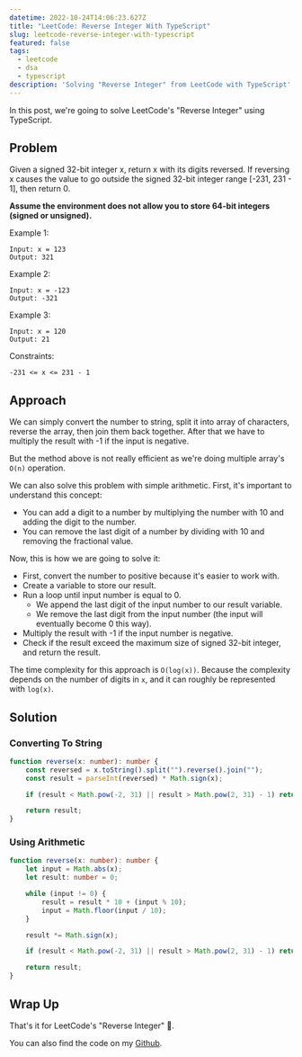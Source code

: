 ```yaml
---
datetime: 2022-10-24T14:06:23.627Z
title: "LeetCode: Reverse Integer With TypeScript"
slug: leetcode-reverse-integer-with-typescript
featured: false
tags:
  - leetcode
  - dsa
  - typescript
description: 'Solving "Reverse Integer" from LeetCode with TypeScript'
---
```


In this post, we're going to solve LeetCode's "Reverse Integer" using TypeScript.

## Problem

Given a signed 32-bit integer x, return x with its digits reversed. If reversing x causes the value to go outside the signed 32-bit integer range [-231, 231 - 1], then return 0.

**Assume the environment does not allow you to store 64-bit integers (signed or unsigned).**

Example 1:

```
Input: x = 123
Output: 321
```

Example 2:

```
Input: x = -123
Output: -321
```

Example 3:

```
Input: x = 120
Output: 21
```

Constraints:

```
-231 <= x <= 231 - 1
```

## Approach

We can simply convert the number to string, split it into array of characters, reverse the array, then join them back together. After that we have to multiply the result with -1 if the input is negative.

But the method above is not really efficient as we're doing multiple array's `O(n)` operation.

We can also solve this problem with simple arithmetic. First, it's important to understand this concept:

- You can add a digit to a number by multiplying the number with 10 and adding the digit to the number.
- You can remove the last digit of a number by dividing with 10 and removing the fractional value.

Now, this is how we are going to solve it:

- First, convert the number to positive because it's easier to work with.
- Create a variable to store our result.
- Run a loop until input number is equal to 0.
  - We append the last digit of the input number to our result variable.
  - We remove the last digit from the input number (the input will eventually become 0 this way).
- Multiply the result with -1 if the input number is negative.
- Check if the result exceed the maximum size of signed 32-bit integer, and return the result.

The time complexity for this approach is `O(log(x))`. Because the complexity depends on the number of digits in `x`, and it can roughly be represented with `log(x)`.

## Solution

### Converting To String

```ts
function reverse(x: number): number {
	const reversed = x.toString().split("").reverse().join("");
	const result = parseInt(reversed) * Math.sign(x);

	if (result < Math.pow(-2, 31) || result > Math.pow(2, 31) - 1) return 0;

	return result;
}
```

### Using Arithmetic

```ts
function reverse(x: number): number {
	let input = Math.abs(x);
	let result: number = 0;

	while (input != 0) {
		result = result * 10 + (input % 10);
		input = Math.floor(input / 10);
	}

	result *= Math.sign(x);

	if (result < Math.pow(-2, 31) || result > Math.pow(2, 31) - 1) return 0;

	return result;
}
```

## Wrap Up

That's it for LeetCode's "Reverse Integer" 🎉.

You can also find the code on my [Github](https://github.com/tanerijun/ts-leetcode).
